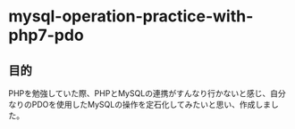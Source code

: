 # mysql-operation-practice-with-php7-pdo

## 目的

PHPを勉強していた際、PHPとMySQLの連携がすんなり行かないと感じ、自分なりのPDOを使用したMySQLの操作を定石化してみたいと思い、作成しました。
